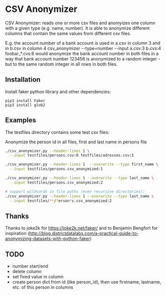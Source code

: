 # CSV Anonymizer

CSV Anonymizer: reads one or more csv files and anomyizes one column with a given type (e.g. name, number).
It is able to anonymize different columns that contain the same values from different csv files.

E.g. the account number of a bank account is used in a.csv in column 3 and in b.csv in column 4
csv_anonymizer --type=number --input a.csv:3 b.cvs:4 foobar_*.cvs:6
would anonymize the bank account number in both files in a way that bank account number 123456 is 
anonymized to a random integer - but to the same random integer in all rows in both files.

## Installation

Install faker python library and other dependencies:

```
pip3 install Faker
pip3 install glob2
```

## Examples

The testfiles directory contains some test csv files:

Anonymize the person id in all files, first and last name in persons file

``` sh
./csv_anonymizer.py --header-lines 1 \
  --input testfiles/persons.csv:0 testfiles/adresses.csv:1 

./csv_anonymizer.py --header-lines 1  --overwrite --type first_name \
  --input testfiles/persons.csv_anonymized:1

./csv_anonymizer.py --header-lines 1 --overwrite --type last_name \
  --input testfiles/persons.csv_anonymized:2

# support wildcards in file paths (even recursive directories):
./csv_anonymizer.py --header-lines 1 --overwrite --type last_name \
  --input testfiles/**/?erson*s.csv_anonymized:2

```

## Thanks

Thanks to joke2k for https://joke2k.net/faker/
and to Benjamin Bengfort for inspiration 
(http://blog.districtdatalabs.com/a-practical-guide-to-anonymizing-datasets-with-python-faker)

## TODO

  * number start/end
  * delete column
  * set fixed value in column
  * create person dict from id (like person_id), then use firstname, lastname, etc. of this person in columns
